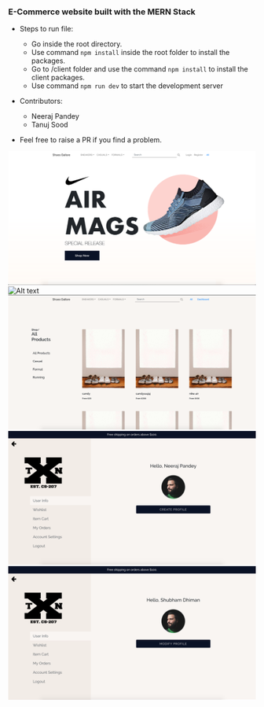 ### E-Commerce website built with the MERN Stack

* Steps to run file:
  * Go inside the root directory.
  * Use command `npm install` inside the root folder to install the packages.
  * Go to /client folder and use the command `npm install` to install the client packages.
  * Use command `npm run dev` to start the development server

* Contributors:
  * Neeraj Pandey
  * Tanuj Sood

* Feel free to raise a PR if you find a problem.

![Alt text](/client/src/img/screenshots/1.png?raw=true "Screenshot")
![Alt text](/client/src/img/screenshots/2.png?raw=true "Screenshot")
![Alt text](/client/src/img/screenshots/3.png?raw=true "Screenshot")
![Alt text](/client/src/img/screenshots/4.png?raw=true "Screenshot")
![Alt text](/client/src/img/screenshots/5.png?raw=true "Screenshot")




 

